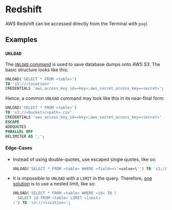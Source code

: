 # Redshift

AWS Redshift can be accessed directly from the Terminal with `psql`

## Examples

### `UNLOAD`

The [`UNLOAD` command](https://docs.aws.amazon.com/redshift/latest/dg/r_UNLOAD.html) is used to save database dumps onto AWS S3. The basic structure looks like this:

```sql
UNLOAD('SELECT * FROM «table»')
TO 's3://«location»'
CREDENTIALS 'aws_access_key_id=«key»;aws_secret_access_key=«secret»';
```

Hence, a common `UNLOAD` command may look like this in its near-final form:

```sql
UNLOAD('SELECT * FROM «table»')
TO 's3://«bucket»/«path».csv'
CREDENTIALS 'aws_access_key_id=«key»;aws_secret_access_key=«secret»'
ESCAPE
ADDQUOTES
PARALLEL OFF
DELIMITER AS ',';
```

#### Edge-Cases

* Instead of using double-quotes, use escaped single quotes, like so:
  ```sql
  UNLOAD('SELECT * FROM «table» WHERE «field»=\'«value»\'') TO 's3://«location»';
  ```

* It is impossible to `UNLOAD` with a `LIMIT` in the query. Therefore, [one solution](https://stackoverflow.com/a/32149417/545590) is to use a nested limit, like so:

  ```sql
  UNLOAD('SELECT * FROM «table» WHERE «id» IN (
    SELECT id FROM «table» LIMIT «limit»
  )') TO 's3://«location»';
  ```
